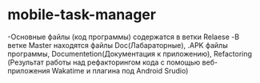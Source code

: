 # mobile-task-manager
-Основные файлы (код программы) содержатся в ветки Relaese
-В ветке Master находятся файлы Doc(Лабараторные), .APK файлы программы, Documentetion(Документация к приложению), Refactoring (Результат работы над рефакторингом кода
с помощью веб-приложения Wakatime и плагина под Android Srudio)
